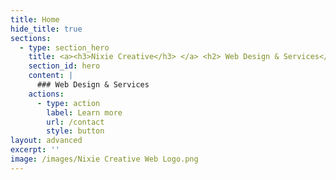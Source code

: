 ```yaml
---
title: Home
hide_title: true
sections:
  - type: section_hero
    title: <a><h3>Nixie Creative</h3> </a> <h2> Web Design & Services</h3>
    section_id: hero
    content: |
      ### Web Design & Services 
    actions:
      - type: action
        label: Learn more
        url: /contact
        style: button
layout: advanced
excerpt: ''
image: /images/Nixie Creative Web Logo.png
---
```

